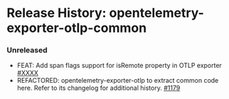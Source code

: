 # Release History: opentelemetry-exporter-otlp-common

### Unreleased

* FEAT: Add span flags support for isRemote property in OTLP exporter [#XXXX](https://github.com/open-telemetry/opentelemetry-ruby/pull/XXXX)
* REFACTORED: opentelemetry-exporter-otlp to extract common code here. Refer to its changelog for additional history. [#1179](https://github.com/open-telemetry/opentelemetry-ruby/pull/1179)
